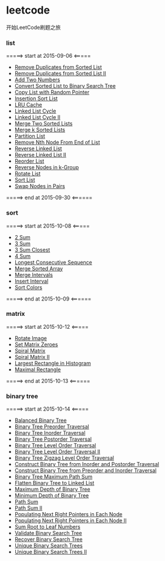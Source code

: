 # leetcode
开始LeetCode刷题之旅

### list
=====> start at 2015-09-06 <=====<p>
- [Remove Duplicates from Sorted List](src/main/java/xubai/leetcode/list/RemoveDuplicatesFromSortedArray.java)
- [Remove Duplicates from Sorted List II](src/main/java/xubai/leetcode/list/RemoveDuplicatesFromSortedArrayII.java)
- [Add Two Numbers](src/main/java/xubai/leetcode/list/AddTwoNumbers.java)
- [Convert Sorted List to Binary Search Tree](src/main/java/xubai/leetcode/list/ConvertSortedListToBinarySearchTree.java)
- [Copy List with Random Pointer](src/main/java/xubai/leetcode/list/CopyListWithRandomPointer.java)
- [Insertion Sort List](src/main/java/xubai/leetcode/list/InsertionSortList.java)
- [LRU Cache](src/main/java/xubai/leetcode/list/LRUCache.java)
- [Linked List Cycle](src/main/java/xubai/leetcode/list/LinkedListCycle.java)
- [Linked List Cycle II](src/main/java/xubai/leetcode/list/LinkedListCycleII.java)
- [Merge Two Sorted Lists](src/main/java/xubai/leetcode/list/MergeTwoSortedLists.java)
- [Merge k Sorted Lists](src/main/java/xubai/leetcode/list/MergeKSortedLists.java)
- [Partition List](src/main/java/xubai/leetcode/list/PartitionList.java)
- [Remove Nth Node From End of List](src/main/java/xubai/leetcode/list/RemoveNthNodeFromEndOfList.java)
- [Reverse Linked List](src/main/java/xubai/leetcode/list/ReverseLinkedList.java)
- [Reverse Linked List II](src/main/java/xubai/leetcode/list/ReverseLinkedListII.java)
- [Reorder List](src/main/java/xubai/leetcode/list/ReorderList.java)
- [Reverse Nodes in k-Group](src/main/java/xubai/leetcode/list/ReverseNodesInKGroup.java)
- [Rotate List](src/main/java/xubai/leetcode/list/RotateList.java)
- [Sort List](src/main/java/xubai/leetcode/list/SortList.java)
- [Swap Nodes in Pairs](src/main/java/xubai/leetcode/list/SwapNodesInPairs.java)

<p>=====> end at 2015-09-30 <======<p>

### sort
=====> start at 2015-10-08 <=====<p>
- [2 Sum](src/main/java/xubai/leetcode/sort/TwoSum.java)
- [3 Sum](src/main/java/xubai/leetcode/sort/ThreeSum.java)
- [3 Sum Closest](src/main/java/xubai/leetcode/sort/ThreeSumClosest.java)
- [4 Sum](src/main/java/xubai/leetcode/sort/FourSum.java)
- [Longest Consecutive Sequence](src/main/java/xubai/leetcode/sort/LongestConsecutiveSequence.java)
- [Merge Sorted Array](src/main/java/xubai/leetcode/sort/MergeSortedArray.java)
- [Merge Intervals](src/main/java/xubai/leetcode/sort/MergeIntervals.java)
- [Insert Interval](src/main/java/xubai/leetcode/sort/InsertInterval.java)
- [Sort Colors](src/main/java/xubai/leetcode/sort/SortColors.java)

<p>=====> end at 2015-10-09 <======<p>

### matrix
=====> start at 2015-10-12 <=====<p>
- [Rotate Image](src/main/java/xubai/leetcode/matrix/RotateImage.java)
- [Set Matrix Zeroes](src/main/java/xubai/leetcode/matrix/SetMatrixZeroes.java)
- [Spiral Matrix](src/main/java/xubai/leetcode/matrix/SpiralMatrix.java)
- [Spiral Matrix II](src/main/java/xubai/leetcode/matrix/SpiralMatrixII.java)
- [Largest Rectangle in Histogram](src/main/java/xubai/leetcode/matrix/LargestRectangleInHistogram.java)
- [Maximal Rectangle](src/main/java/xubai/leetcode/matrix/MaximalRectangle.java)

<p>=====> end at 2015-10-13 <======<p>

### binary tree
=====> start at 2015-10-14 <=====<p>
- [Balanced Binary Tree](src/main/java/xubai/leetcode/binarytree/BalancedBinaryTree.java)
- [Binary Tree Preorder Traversal](src/main/java/xubai/leetcode/binarytree/BinaryTreePreorderTraversal.java)
- [Binary Tree Inorder Traversal](src/main/java/xubai/leetcode/binarytree/BinaryTreeInorderTraversal.java)
- [Binary Tree Postorder Traversal](src/main/java/xubai/leetcode/binarytree/BinaryTreePostorderTraversal.java)
- [Binary Tree Level Order Traversal](src/main/java/xubai/leetcode/binarytree/BinaryTreeLevelOrderTraversal.java)
- [Binary Tree Level Order Traversal II](src/main/java/xubai/leetcode/binarytree/BinaryTreeLevelOrderTraversalII.java)
- [Binary Tree Zigzag Level Order Traversal](src/main/java/xubai/leetcode/binarytree/BinaryTreeZigzagLevelOrderTraversal.java)
- [Construct Binary Tree from Inorder and Postorder Traversal](src/main/java/xubai/leetcode/binarytree/ConstructBinaryTreeFromInorderAndPostorderTraversal.java)
- [Construct Binary Tree from Preorder and Inorder Traversal](src/main/java/xubai/leetcode/binarytree/ConstructBinaryTreeFromPreorderAndInorderTraversal.java)
- [Binary Tree Maximum Path Sum](src/main/java/xubai/leetcode/binarytree/BinaryTreeMaximumPathSum.java)
- [Flatten Binary Tree to Linked List](src/main/java/xubai/leetcode/binarytree/FlattenBinaryTreeToLinkedList.java)
- [Maximum Depth of Binary Tree](src/main/java/xubai/leetcode/binarytree/MaximumDepthOfBinaryTree.java)
- [Minimum Depth of Binary Tree](src/main/java/xubai/leetcode/binarytree/MinimumDepthOfBinaryTree.java)
- [Path Sum](src/main/java/xubai/leetcode/binarytree/PathSum.java)
- [Path Sum II](src/main/java/xubai/leetcode/binarytree/PathSumII.java)
- [Populating Next Right Pointers in Each Node](src/main/java/xubai/leetcode/binarytree/PopulatingNextRightPointersInEachNode.java)
- [Populating Next Right Pointers in Each Node II](src/main/java/xubai/leetcode/binarytree/PopulatingNextRightPointersInEachNodeII.java)
- [Sum Root to Leaf Numbers](src/main/java/xubai/leetcode/binarytree/SumRootToLeafNumbers.java)
- [Validate Binary Search Tree](src/main/java/xubai/leetcode/binarytree/ValidateBinarySearchTree.java)
- [Recover Binary Search Tree](src/main/java/xubai/leetcode/binarytree/RecoverBinarySearchTree.java)
- [Unique Binary Search Trees](src/main/java/xubai/leetcode/binarytree/UniqueBinarySearchTrees.java)
- [Unique Binary Search Trees II](src/main/java/xubai/leetcode/binarytree/UniqueBinarySearchTreesII.java)
